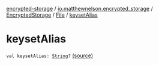 [encrypted-storage](../../../index.md) / [io.matthewnelson.encrypted_storage](../../index.md) / [EncryptedStorage](../index.md) / [File](index.md) / [keysetAlias](./keyset-alias.md)

# keysetAlias

`val keysetAlias: `[`String`](https://kotlinlang.org/api/latest/jvm/stdlib/kotlin/-string/index.html)`?` [(source)](https://github.com/05nelsonm/encrypted-storage/blob/master/encrypted-storage/src/main/java/io/matthewnelson/encrypted_storage/EncryptedStorage.kt#L349)